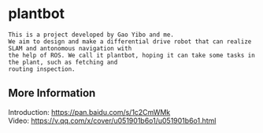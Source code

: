 # plantbot
    This is a project developed by Gao Yibo and me.
    We aim to design and make a differential drive robot that can realize SLAM and antonomous navigation with 
    the help of ROS. We call it plantbot, hoping it can take some tasks in the plant, such as fetching and  
    routing inspection. 

## More Information 
   Introduction: https://pan.baidu.com/s/1c2CmWMk <br>
   Video: https://v.qq.com/x/cover/u051901b6o1/u051901b6o1.html <br>
